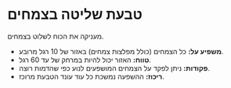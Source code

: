 # טבעת שליטה בצמחים

מעניקה את הכוח לשלוט בצמחים.

- **משפיע על:** כל הצמחים (כולל מפלצות צמחים) באזור של 10 רגל מרובע.
- **טווח:** האזור יכול להיות במרחק של עד 60 רגל.
- **פקודות:** ניתן לפקד על הצמחים המושפעים לנוע כפי שהדמות רוצה.
- **ריכוז:** ההשפעה נמשכת כל עוד עונד הטבעת מרוכז.